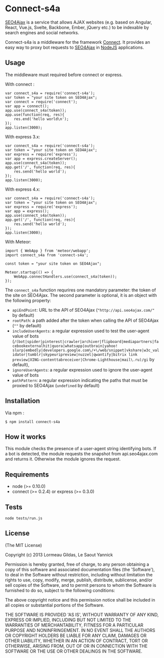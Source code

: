 # Connect-s4a

[SEO4Ajax](https://www.seo4ajax.com) is a service that allows AJAX websites
(e.g. based on Angular, React, Vue.js, Svelte, Backbone, Ember, jQuery etc.) to
be indexable by search engines and social networks.

Connect-s4a is a middleware for the framework
[Connect](https://github.com/senchalabs/connect). It provides an easy way to
proxy bot requests to [SEO4Ajax](https://www.seo4ajax.com) in
[NodeJS](https://nodejs.org/) applications.

## Usage

The middleware must required before connect or express.

With connect :

    var connect_s4a = require('connect-s4a');
    var token = "your site token on SEO4Ajax";
    var connect = require('connect');
    var app = connect();
    app.use(connect_s4a(token));
    app.use(function(req, res){
        res.end('hello world\n');
    });
    app.listen(3000);

With express 3.x:

    var connect_s4a = require('connect-s4a');
    var token = "your site token on SEO4Ajax";
    var express = require('express');
    var app = express.createServer();
    app.use(connect_s4a(token));
    app.get('/', function(req, res){
        res.send('hello world');
    });
    app.listen(3000);

With express 4.x:

    var connect_s4a = require('connect-s4a');
    var token = "your site token on SEO4Ajax";
    var express = require('express');
    var app = express();
    app.use(connect_s4a(token));
    app.get('/', function(req, res){
        res.send('hello world');
    });
    app.listen(3000);

With Meteor:

    import { WebApp } from 'meteor/webapp';
    import connect_s4a from 'connect-s4a';

    const token = "your site token on SEO4Ajax";

    Meteor.startup(() => {
        WebApp.connectHandlers.use(connect_s4a(token));    
    });

The `connect_s4a` function requrires one mandatory parameter: the token of the
site on SEO4Ajax. The second parameter is optional, it is an object with the
following property:

- `apiEndPoint`: URL to the API of SEO4Ajax (`"http://api.seo4ajax.com/"` by
  default)
- `rootPath`: a path added after the token when calling the API of SEO4Ajax
  (`""` by default)
- `includeUserAgents`: a regular expression used to test the user-agent value of
  bots
  (`/(bot|spider|pinterest|crawler|archiver|flipboard|mediapartners|facebookexternalhit|quora|whatsapp|outbrain|yahoo! slurp|embedly|developers.google.com\/+\/web/snippet|vkshare|w3c_validator|tumblr|skypeuripreview|nuzzel|qwantify|bitrix link preview|XING-contenttabreceiver|Chrome-Lighthouse|mail\.ru)/gi`
  by default),
- `ignoreUserAgents`: a regular expression used to ignore the user-agent value
  of bots
- `pathPattern`: a regular expression indicating the paths that must be proxied
  to SEO4Ajax (`undefined` by default)

## Installation

Via npm :

    $ npm install connect-s4a

## How it works

This module checks the presence of a user-agent string identifying bots. If a
bot is detected, the module requests the snapshot from api.seo4ajax.com and
returns it. Otherwise the module ignores the request.

## Requirements

- node (>= 0.10.0)
- connect (>= 0.2.4) or express (>= 0.3.0)

## Tests

    node tests/run.js

## License

(The MIT License)

Copyright (c) 2013 Lormeau Gildas, Le Saout Yannick

Permission is hereby granted, free of charge, to any person obtaining a copy of
this software and associated documentation files (the 'Software'), to deal in
the Software without restriction, including without limitation the rights to
use, copy, modify, merge, publish, distribute, sublicense, and/or sell copies of
the Software, and to permit persons to whom the Software is furnished to do so,
subject to the following conditions:

The above copyright notice and this permission notice shall be included in all
copies or substantial portions of the Software.

THE SOFTWARE IS PROVIDED 'AS IS', WITHOUT WARRANTY OF ANY KIND, EXPRESS OR
IMPLIED, INCLUDING BUT NOT LIMITED TO THE WARRANTIES OF MERCHANTABILITY, FITNESS
FOR A PARTICULAR PURPOSE AND NONINFRINGEMENT. IN NO EVENT SHALL THE AUTHORS OR
COPYRIGHT HOLDERS BE LIABLE FOR ANY CLAIM, DAMAGES OR OTHER LIABILITY, WHETHER
IN AN ACTION OF CONTRACT, TORT OR OTHERWISE, ARISING FROM, OUT OF OR IN
CONNECTION WITH THE SOFTWARE OR THE USE OR OTHER DEALINGS IN THE SOFTWARE.

